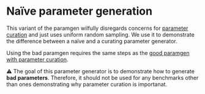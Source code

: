 # Naïve parameter generation

This variant of the paramgen wilfully disregards concerns for [parameter curation](https://research.vu.nl/en/publications/parameter-curation-for-benchmark-queries) and just uses uniform random sampling. We use it to demonstrate the difference between a naïve and a curating parameter generator.

Using the bad paramgen requires the same steps as the [good paramgen with parameter curation](../paramgen/).

:warning: The goal of this parameter generator is to demonstrate how to generate **bad parameters**. Therefore, it should not be used for any benchmarks other than ones demonstrating why parameter curation is importanat.
